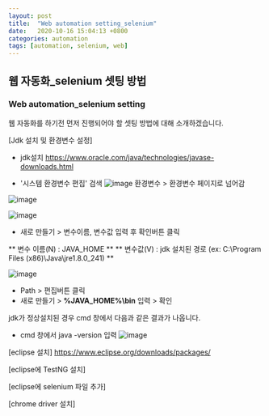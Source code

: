 ```yaml
---
layout: post
title:  "Web automation setting_selenium"
date:   2020-10-16 15:04:13 +0800
categories: automation
tags: [automation, selenium, web]
---
```


## 웹 자동화_selenium 셋팅 방법

### Web automation_selenium setting


웹 자동화를 하기전 먼저 진행되어야 할 셋팅 방법에 대해 소개하겠습니다.

[Jdk 설치 및 환경변수 설정]
* jdk설치
https://www.oracle.com/java/technologies/javase-downloads.html

* '시스템 환경변수 편집' 검색
![image](https://user-images.githubusercontent.com/69964166/96219557-0a8cbe00-0fc2-11eb-8bef-8f2b4b773e0d.png)
환경변수 > 환경변수 페이지로 넘어감

![image](https://user-images.githubusercontent.com/69964166/96220460-ba166000-0fc3-11eb-9d36-c7dfa7090d70.png)

![image](https://user-images.githubusercontent.com/69964166/96220801-68baa080-0fc4-11eb-810b-a67963785080.png)
* 새로 만들기 > 변수이름, 변수값 입력 후 확인버튼 클릭 

** 변수 이름(N) : JAVA_HOME **
** 변수값(V) : jdk 설치된 경로 (ex: C:\Program Files (x86)\Java\jre1.8.0_241) **


![image](https://user-images.githubusercontent.com/69964166/96220952-af0fff80-0fc4-11eb-9814-e8ab892c41e7.png)
* Path > 편집버튼 클릭
* 새로 만들기 > **%JAVA_HOME%\bin** 입력 > 확인


jdk가 정상설치된 경우 cmd 창에서 다음과 같은 결과가 나옵니다.
* cmd 창에서 java -version 입력
![image](https://user-images.githubusercontent.com/69964166/96221411-85a3a380-0fc5-11eb-83ce-e6d0e206beb6.png)


[eclipse 설치]
https://www.eclipse.org/downloads/packages/


[eclipse에 TestNG 설치]



[eclipse에 selenium 파일 추가]


[chrome driver 설치]